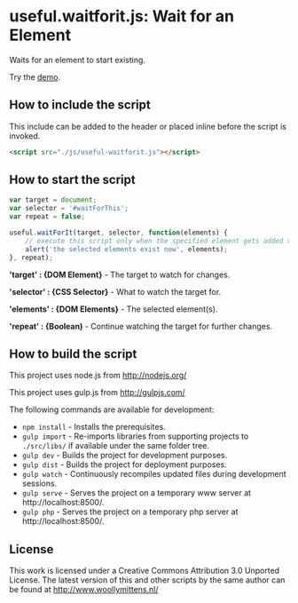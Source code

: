 # useful.waitforit.js: Wait for an Element

Waits for an element to start existing.

Try the <a href="http://www.woollymittens.nl/default.php?url=useful-waitforit">demo</a>.

## How to include the script

This include can be added to the header or placed inline before the script is invoked.

```html
<script src="./js/useful-waitforit.js"></script>
```

## How to start the script

```javascript
var target = document;
var selector = '#waitForThis';
var repeat = false;

useful.waitForIt(target, selector, function(elements) {
	// execute this script only when the specified element gets added to the document
	alert('the selected elements exist now', elements);
}, repeat);
```

**'target' : {DOM Element}** - The target to watch for changes.

**'selector' : {CSS Selector}** - What to watch the target for.

**'elements' : {DOM Elements}** - The selected element(s).

**'repeat' : {Boolean)** - Continue watching the target for further changes.

## How to build the script

This project uses node.js from http://nodejs.org/

This project uses gulp.js from http://gulpjs.com/

The following commands are available for development:
+ `npm install` - Installs the prerequisites.
+ `gulp import` - Re-imports libraries from supporting projects to `./src/libs/` if available under the same folder tree.
+ `gulp dev` - Builds the project for development purposes.
+ `gulp dist` - Builds the project for deployment purposes.
+ `gulp watch` - Continuously recompiles updated files during development sessions.
+ `gulp serve` - Serves the project on a temporary www server at http://localhost:8500/.
+ `gulp php` - Serves the project on a temporary php server at http://localhost:8500/.

## License

This work is licensed under a Creative Commons Attribution 3.0 Unported License. The latest version of this and other scripts by the same author can be found at http://www.woollymittens.nl/
